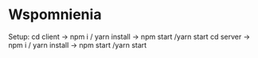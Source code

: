 # Wspomnienia

Setup:
cd client -> npm i / yarn install -> npm start /yarn start
cd server -> npm i / yarn install -> npm start /yarn start
